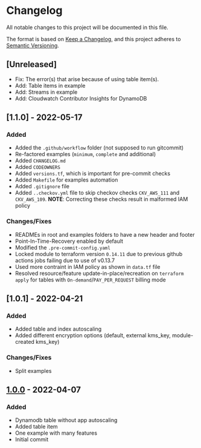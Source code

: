 # Changelog
All notable changes to this project will be documented in this file.

The format is based on [Keep a Changelog](https://keepachangelog.com/en/1.0.0/),
and this project adheres to [Semantic Versioning](https://semver.org/spec/v2.0.0.html).

## [Unreleased]
- Fix: The error(s) that arise because of using table item(s).
- Add: Table items in example
- Add: Streams in example
- Add: Cloudwatch Contributor Insights for DynamoDB

## [1.1.0] - 2022-05-17

### Added
- Added the `.github/workflow` folder (not supposed to run gitcommit)
- Re-factored examples (`minimum`, `complete` and additional)
- Added `CHANGELOG.md`
- Added `CODEOWNERS`
- Added `versions.tf`, which is important for pre-commit checks
- Added `Makefile` for examples automation
- Added `.gitignore` file
- Added `..checkov.yml` file to skip checkov checks `CKV_AWS_111` and `CKV_AWS_109`. **NOTE**: Correcting these checks result in malformed IAM policy

### Changes/Fixes
- READMEs in root and examples folders to have a new header and footer
- Point-In-Time-Recovery enabled by default
- Modified the `.pre-commit-config.yaml`
- Locked module to terraform version `0.14.11` due to previous github actions jobs failing due to use of v0.13.7
- Used more contraint in IAM policy as shown in `data.tf` file
- Resolved resource/feature update-in-place/recreation on `terraform apply` for tables with `On-demand`/`PAY_PER_REQUEST` billing mode

## [1.0.1] - 2022-04-21

### Added
- Added table and index autoscaling
- Added different encryption options (default, external kms_key, module-created kms_key)

### Changes/Fixes
- Split examples

## [1.0.0] - 2022-04-07

### Added
- Dynamodb table without app autoscaling
- Added table item
- One example with many features
- Initial commit

[1.0.0]: https://github.com/boldlink/terraform-aws-dynamodb/releases/tag/1.0.0
